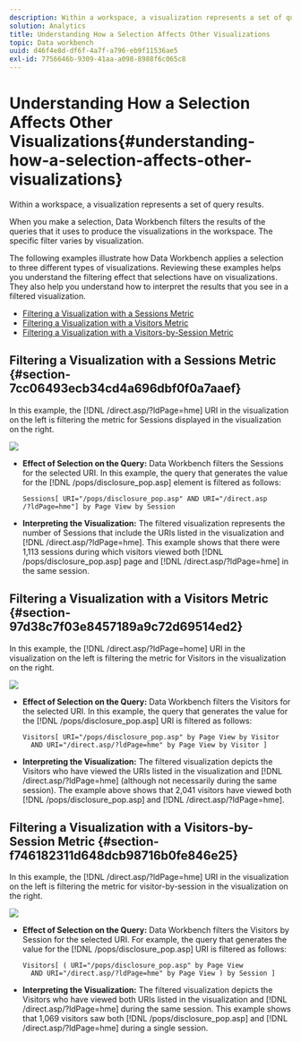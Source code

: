 ```yaml
---
description: Within a workspace, a visualization represents a set of query results.
solution: Analytics
title: Understanding How a Selection Affects Other Visualizations
topic: Data workbench
uuid: d46f4e8d-df6f-4a7f-a796-eb9f11536ae5
exl-id: 7756646b-9309-41aa-a098-8988f6c065c8
---
```

# Understanding How a Selection Affects Other Visualizations{#understanding-how-a-selection-affects-other-visualizations}

Within a workspace, a visualization represents a set of query results.

 When you make a selection, Data Workbench filters the results of the queries that it uses to produce the visualizations in the workspace. The specific filter varies by visualization.

The following examples illustrate how Data Workbench applies a selection to three different types of visualizations. Reviewing these examples helps you understand the filtering effect that selections have on visualizations. They also help you understand how to interpret the results that you see in a filtered visualization.

* [Filtering a Visualization with a Sessions Metric](../../../../home/c-get-started/c-vis/c-sel-vis/c-sel-aff-vis.md#section-7cc06493ecb34cd4a696dbf0f0a7aaef) 
* [Filtering a Visualization with a Visitors Metric](../../../../home/c-get-started/c-vis/c-sel-vis/c-sel-aff-vis.md#section-97d38c7f03e8457189a9c72d69514ed2) 
* [Filtering a Visualization with a Visitors-by-Session Metric](../../../../home/c-get-started/c-vis/c-sel-vis/c-sel-aff-vis.md#section-f746182311d648dcb98716b0fe846e25)

## Filtering a Visualization with a Sessions Metric {#section-7cc06493ecb34cd4a696dbf0f0a7aaef}

In this example, the [!DNL /direct.asp/?ldPage=hme] URI in the visualization on the left is filtering the metric for Sessions displayed in the visualization on the right.

![](assets/client-vis1.png)

* **Effect of Selection on the Query:** Data Workbench filters the Sessions for the selected URI. In this example, the query that generates the value for the [!DNL /pops/disclosure_pop.asp] element is filtered as follows: 

  ```
  Sessions[ URI="/pops/disclosure_pop.asp" AND URI="/direct.asp
  /?ldPage=hme"] by Page View by Session
  ```

* **Interpreting the Visualization:** The filtered visualization represents the number of Sessions that include the URIs listed in the visualization and [!DNL /direct.asp/?ldPage=hme]. This example shows that there were 1,113 sessions during which visitors viewed both [!DNL /pops/disclosure_pop.asp] page and [!DNL /direct.asp/?ldPage=hme] in the same session.

## Filtering a Visualization with a Visitors Metric {#section-97d38c7f03e8457189a9c72d69514ed2}

In this example, the [!DNL /direct.asp/?ldPage=home] URI in the visualization on the left is filtering the metric for Visitors in the visualization on the right.

![](assets/client-vis2.png)

* **Effect of Selection on the Query:** Data Workbench filters the Visitors for the selected URI. In this example, the query that generates the value for the [!DNL /pops/disclosure_pop.asp] URI is filtered as follows: 

  ```
  Visitors[ URI="/pops/disclosure_pop.asp" by Page View by Visitor 
    AND URI="/direct.asp/?ldPage=hme" by Page View by Visitor ]
  ```

* **Interpreting the Visualization:** The filtered visualization depicts the Visitors who have viewed the URIs listed in the visualization and [!DNL /direct.asp/?ldPage=hme] (although not necessarily during the same session). The example above shows that 2,041 visitors have viewed both [!DNL /pops/disclosure_pop.asp] and [!DNL /direct.asp/?ldPage=hme].

## Filtering a Visualization with a Visitors-by-Session Metric {#section-f746182311d648dcb98716b0fe846e25}

In this example, the [!DNL /direct.asp/?ldPage=hme] URI in the visualization on the left is filtering the metric for visitor-by-session in the visualization on the right.

![](assets/client-vis3.png)

* **Effect of Selection on the Query:** Data Workbench filters the Visitors by Session for the selected URI. For example, the query that generates the value for the [!DNL /pops/disclosure_pop.asp] URI is filtered as follows: 

  ```
  Visitors[ ( URI="/pops/disclosure_pop.asp" by Page View 
    AND URI="/direct.asp/?ldPage=hme" by Page View ) by Session ]
  ```

* **Interpreting the Visualization:** The filtered visualization depicts the Visitors who have viewed both URIs listed in the visualization and [!DNL /direct.asp/?ldPage=hme] during the same session. This example shows that 1,069 visitors saw both [!DNL /pops/disclosure_pop.asp] and [!DNL /direct.asp/?ldPage=hme] during a single session.
